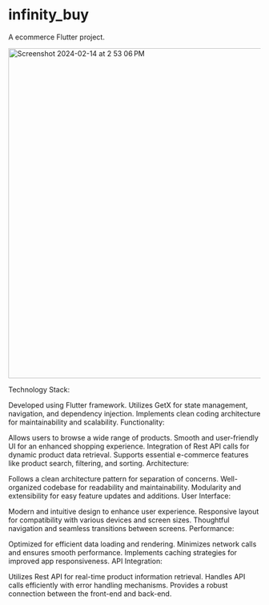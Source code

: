 # infinity_buy

A ecommerce Flutter project.

<img width="658" alt="Screenshot 2024-02-14 at 2 53 06 PM" src="https://github.com/hafizflow/Infinity-Buy/assets/143031834/1fd71ee2-c3c6-4da0-b187-74ed04b80524">

Technology Stack:

Developed using Flutter framework.
Utilizes GetX for state management, navigation, and dependency injection.
Implements clean coding architecture for maintainability and scalability.
Functionality:

Allows users to browse a wide range of products.
Smooth and user-friendly UI for an enhanced shopping experience.
Integration of Rest API calls for dynamic product data retrieval.
Supports essential e-commerce features like product search, filtering, and sorting.
Architecture:

Follows a clean architecture pattern for separation of concerns.
Well-organized codebase for readability and maintainability.
Modularity and extensibility for easy feature updates and additions.
User Interface:

Modern and intuitive design to enhance user experience.
Responsive layout for compatibility with various devices and screen sizes.
Thoughtful navigation and seamless transitions between screens.
Performance:

Optimized for efficient data loading and rendering.
Minimizes network calls and ensures smooth performance.
Implements caching strategies for improved app responsiveness.
API Integration:

Utilizes Rest API for real-time product information retrieval.
Handles API calls efficiently with error handling mechanisms.
Provides a robust connection between the front-end and back-end.
